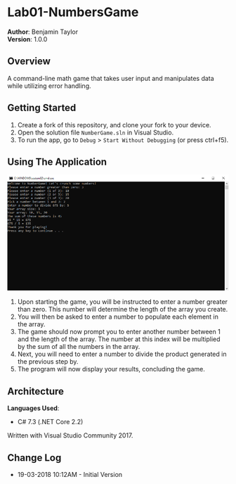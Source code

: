 # Lab01-NumbersGame
**Author**: Benjamin Taylor  
**Version**: 1.0.0

## Overview
A command-line math game that takes user input and manipulates data while utilizing error handling.

## Getting Started
1. Create a fork of this repository, and clone your fork to your device.
2. Open the solution file `NumberGame.sln` in Visual Studio.
3. To run the app, go to `Debug` > `Start Without Debugging` (or press ctrl+f5).

## Using The Application
![NumberGame Screenshot](https://github.com/BenSTay/Lab01-NumbersGame/blob/master/assets/screenshot.webp)
1. Upon starting the game, you will be instructed to enter a number greater than zero. This number will determine the length of the array you create.
2. You will then be asked to enter a number to populate each element in the array.
3. The game should now prompt you to enter another number between 1 and the length of the array. The number at this index will be multiplied by the sum of all the numbers in the array.
4. Next, you will need to enter a number to divide the product generated in the previous step by.
5. The program will now display your results, concluding the game.

## Architecture
**Languages Used**:
* C# 7.3 (.NET Core 2.2)

Written with Visual Studio Community 2017.

## Change Log
* 19-03-2018 10:12AM - Initial Version
